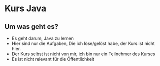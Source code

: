 # Kurs Java
## Um was geht es?
* Es geht darum, Java zu lernen
* Hier sind nur die Aufgaben, Die ich löse/gelöst habe, der Kurs ist nicht hier.
* Der Kurs selbst ist nicht von mir, ich bin nur ein Teilnehmer des Kurses
* Es ist nicht relevant für die Öffentlichkeit